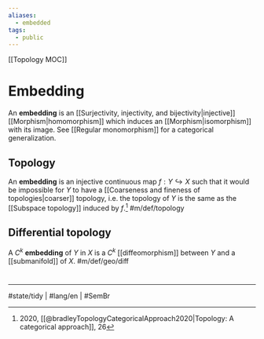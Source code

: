 ```yaml
---
aliases:
  - embedded
tags:
  - public
---
```

[[Topology MOC]]
# Embedding

An **embedding** is an [[Surjectivity, injectivity, and bijectivity|injective]] [[Morphism|homomorphism]] which induces an [[Morphism|isomorphism]] with its image.
See [[Regular monomorphism]] for a categorical generalization.

## Topology
An **embedding** is an injective continuous map $f : Y \hookrightarrow X$ such that it would be impossible for $Y$ to have a [[Coarseness and fineness of topologies|coarser]] topology,
i.e. the topology of $Y$ is the same as the [[Subspace topology]] induced by $f$.[^br] #m/def/topology 

[^br]: 2020, [[@bradleyTopologyCategoricalApproach2020|Topology: A categorical approach]], 26

## Differential topology

A $C^k$ **embedding** of $Y$ in $X$ is a $C^k$ [[diffeomorphism]] between $Y$ and a [[submanifold]] of $X$. #m/def/geo/diff

#
---
#state/tidy | #lang/en | #SemBr

